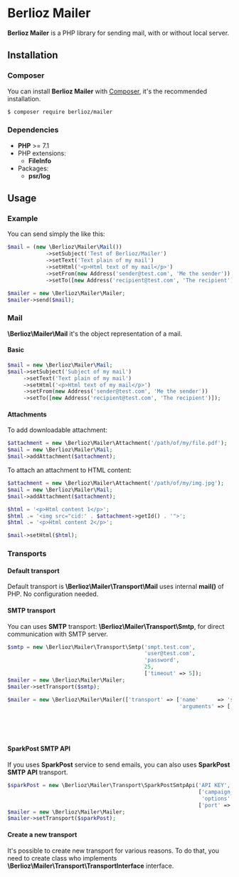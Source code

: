 # Berlioz Mailer

**Berlioz Mailer** is a PHP library for sending mail, with or without local server.

## Installation

### Composer

You can install **Berlioz Mailer** with [Composer](https://getcomposer.org/), it's the recommended installation.

```bash
$ composer require berlioz/mailer
```

### Dependencies

* **PHP** >= 7.1
* PHP extensions:
  * **FileInfo**
* Packages:
  * **psr/log**


## Usage

### Example

You can send simply the like this:

```php
$mail = (new \Berlioz\Mailer\Mail())
            ->setSubject('Test of Berlioz/Mailer')
            ->setText('Text plain of my mail')
            ->setHtml('<p>Html text of my mail</p>')
            ->setFrom(new Address('sender@test.com', 'Me the sender'))
            ->setTo([new Address('recipient@test.com', 'The recipient')]); 

$mailer = new \Berlioz\Mailer\Mailer;
$mailer->send($mail);
```

### Mail

**\Berlioz\Mailer\Mail** it's the object representation of a mail.

#### Basic

```php
$mail = new \Berlioz\Mailer\Mail;
$mail->setSubject('Subject of my mail')
     ->setText('Text plain of my mail')
     ->setHtml('<p>Html text of my mail</p>')
     ->setFrom(new Address('sender@test.com', 'Me the sender'))
     ->setTo([new Address('recipient@test.com', 'The recipient')]);
```

#### Attachments

To add downloadable attachment:

```php
$attachment = new \Berlioz\Mailer\Attachment('/path/of/my/file.pdf');
$mail = new \Berlioz\Mailer\Mail;
$mail->addAttachment($attachment);
```

To attach an attachment to HTML content:
```php
$attachment = new \Berlioz\Mailer\Attachment('/path/of/my/img.jpg');
$mail = new \Berlioz\Mailer\Mail;
$mail->addAttachment($attachment);

$html = '<p>Html content 1</p>';
$html .= '<img src="cid:' . $attachment->getId() . '">';
$html .= '<p>Html content 2</p>';

$mail->setHtml($html);
```


### Transports

#### Default transport

Default transport is **\Berlioz\Mailer\Transport\Mail** uses internal **mail()** of PHP.
No configuration needed.

#### SMTP transport

You can uses **SMTP** transport: **\Berlioz\Mailer\Transport\Smtp**, for direct communication with SMTP server.

```php
$smtp = new \Berlioz\Mailer\Transport\Smtp('smpt.test.com',
                                           'user@test.com',
                                           'password',
                                           25,
                                           ['timeout' => 5]);
$mailer = new \Berlioz\Mailer\Mailer;
$mailer->setTransport($smtp);
```

```php
$mailer = new \Berlioz\Mailer\Mailer(['transport' => ['name'      => 'smtp',
                                                      'arguments' => ['host'     => 'smpt.test.com',
                                                                      'username' => 'user@test.com',
                                                                      'password' => 'password',
                                                                      'port'     => 25,
                                                                      'options'  => ['timeout' => 5]]]]);
```

#### SparkPost SMTP API

If you uses **SparkPost** service to send emails, you can also uses **SparkPost SMTP API** transport.

```php
$sparkPost = new \Berlioz\Mailer\Transport\SparkPostSmtpApi('API KEY',
                                                            ['campaign_id' => 'my_campaign',
                                                             'options' => ['open_tracking' => false]],
                                                            ['port' => 2525]);
$mailer = new \Berlioz\Mailer\Mailer;
$mailer->setTransport($sparkPost);
```

#### Create a new transport

It's possible to create new transport for various reasons.
To do that, you need to create class who implements **\Berlioz\Mailer\Transport\TransportInterface** interface.
